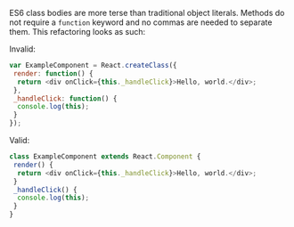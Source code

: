ES6 class bodies are more terse than traditional object literals. Methods do not require a `function` keyword and no commas are needed to separate them. This refactoring looks as such:

Invalid:

```js
var ExampleComponent = React.createClass({
 render: function() { 
  return <div onClick={this._handleClick}>Hello, world.</div>;
 },
 _handleClick: function() {
  console.log(this);
 }
});
```

Valid:

```js
class ExampleComponent extends React.Component {
 render() { 
  return <div onClick={this._handleClick}>Hello, world.</div>;
 }
 _handleClick() {
  console.log(this);
 }
}
```